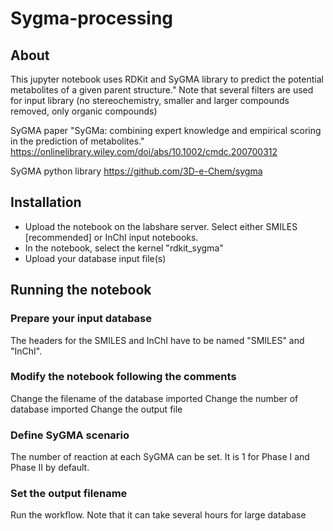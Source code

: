 # Sygma-processing

## About
This jupyter notebook uses RDKit and SyGMA library to predict the potential metabolites of a given parent structure."
Note that several filters are used for input library (no stereochemistry, smaller and larger compounds removed, only organic compounds)

SyGMA paper "SyGMa: combining expert knowledge and empirical scoring in the prediction of metabolites."
https://onlinelibrary.wiley.com/doi/abs/10.1002/cmdc.200700312

SyGMA python library
https://github.com/3D-e-Chem/sygma

## Installation
- Upload the notebook on the labshare server. Select either SMILES [recommended] or InChI input notebooks.
- In the notebook, select the kernel "rdkit_sygma"
- Upload your database input file(s)

## Running the notebook
### Prepare your input database
The headers for the SMILES and InChI have to be named "SMILES" and "InChI".
### Modify the notebook following the comments
Change the filename of the database imported
Change the number of database imported
Change the output file
### Define SyGMA scenario
The number of reaction at each SyGMA can be set. It is 1 for Phase I and Phase II by default.
### Set the output filename
Run the workflow. Note that it can take several hours for large database
